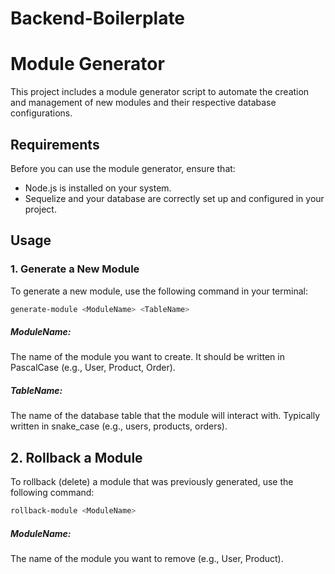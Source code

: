 # Backend-Boilerplate

# Module Generator

This project includes a module generator script to automate the creation and management of new modules and their respective database configurations.

## Requirements
Before you can use the module generator, ensure that:
- Node.js is installed on your system.
- Sequelize and your database are correctly set up and configured in your project.

## Usage

### 1. Generate a New Module

To generate a new module, use the following command in your terminal:

```bash
generate-module <ModuleName> <TableName>
```
##### ModuleName:
The name of the module you want to create. It should be written in PascalCase (e.g., User, Product, Order).

##### TableName:
The name of the database table that the module will interact with. Typically written in snake_case (e.g., users, products, orders).

## 2. Rollback a Module
  To rollback (delete) a module that was previously generated, use the following command:

```bash
rollback-module <ModuleName>
```
##### ModuleName:
The name of the module you want to remove (e.g., User, Product).